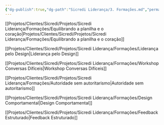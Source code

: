 ```yaml
---
{"dg-publish":true,"dg-path":"Sicredi Liderança/3. Formações.md","permalink":"/Sicredi Liderança/3. Formações/"}
---
```


[[Projetos/Clientes/Sicredi/Projetos/Sicredi Liderança/Formações/Equilibrando a planilha e o coração\|Projetos/Clientes/Sicredi/Projetos/Sicredi Liderança/Formações/Equilibrando a planilha e o coração]]

[[Projetos/Clientes/Sicredi/Projetos/Sicredi Liderança/Formações/Liderança pelo Design\|Liderança pelo Design]]

[[Projetos/Clientes/Sicredi/Projetos/Sicredi Liderança/Formações/Workshop Conversas Difíceis\|Workshop Conversas Difíceis]]

[[Projetos/Clientes/Sicredi/Projetos/Sicredi Liderança/Formações/Autoridade sem autoritarismo\|Autoridade sem autoritarismo]]

[[Projetos/Clientes/Sicredi/Projetos/Sicredi Liderança/Formações/Design Comportamental\|Design Comportamental]]

[[Projetos/Clientes/Sicredi/Projetos/Sicredi Liderança/Formações/Feedback Estruturado\|Feedback Estruturado]]

